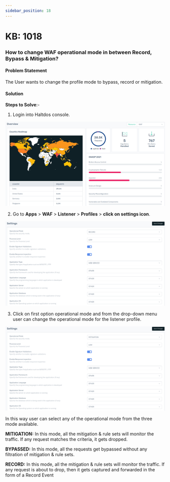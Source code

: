 ```yaml
---
sidebar_position: 18
---
```


# KB: 1018

### **How to change WAF operational mode in between Record, Bypass & Mitigation?**

#### **Problem Statement**

The User wants to change the profile mode to bypass, record or mitigation.

#### **Solution**

**Steps to Solve**:-

1. Login into Haltdos console.

![kb-1018](/img/waf/v8/kb/kb_1018_overview.png)

2. Go to **Apps** > **WAF** > **Listener** > **Profiles** > **click on settings icon**.

![kb-1018](/img/waf/v8/kb/kb_1018_operational_record.png)

3. Click on first option operational mode and from the drop-down menu user can change the operational mode for the listener profile.

![kb-1018](/img/waf/v8/kb/kb_1018_operational_mitigation.png)

In this way user can select any of the operational mode from the three mode available.

**MITIGATION:** In this mode, all the mitigation & rule sets will monitor the traffic. If any request matches the criteria, it gets dropped.

**BYPASSED:** In this mode, all the requests get bypassed without any filtration of mitigation & rule sets.

**RECORD:** In this mode, all the mitigation & rule sets will monitor the traffic. If any request is about to drop, then it gets captured and forwarded in the form of a Record Event


